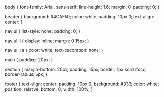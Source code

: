 body {
    font-family: Arial, sans-serif;
    line-height: 1.6;
    margin: 0;
    padding: 0;
}

header {
    background: #4CAF50;
    color: white;
    padding: 10px 0;
    text-align: center;
}

nav ul {
    list-style: none;
    padding: 0;
}

nav ul li {
    display: inline;
    margin: 0 15px;
}

nav ul li a {
    color: white;
    text-decoration: none;
}

main {
    padding: 20px;
}

section {
    margin-bottom: 20px;
    padding: 15px;
    border: 1px solid #ccc;
    border-radius: 5px;
}

footer {
    text-align: center;
    padding: 10px 0;
    background: #333;
    color: white;
    position: relative;
    bottom: 0;
    width: 100%;
}
